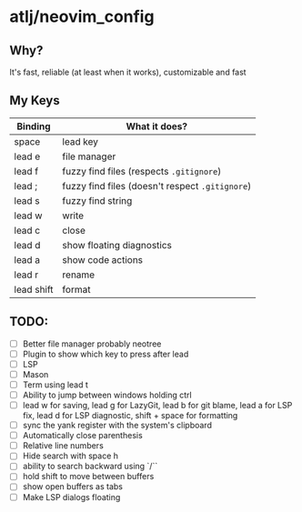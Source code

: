 # atlj/neovim_config

## Why?

It's fast, reliable (at least when it works), customizable and fast

## My Keys

| Binding | What it does? |
| --- | --- |
| space | lead key |
| lead e | file manager |
| lead f | fuzzy find files (respects `.gitignore`) |
| lead ; | fuzzy find files (doesn't respect `.gitignore`)|
| lead s | fuzzy find string |
| lead w | write |
| lead c | close |
| lead d | show floating diagnostics |
| lead a | show code actions |
| lead r | rename |
| lead shift | format |

## TODO:

- [ ] Better file manager probably neotree
- [ ] Plugin to show which key to press after lead
- [ ] LSP
- [ ] Mason
- [ ] Term using lead t
- [ ] Ability to jump between windows holding ctrl
- [ ] lead w for saving, lead g for LazyGit, lead b for git blame, lead a for LSP fix, lead d for LSP diagnostic, shift + space for formatting
- [ ] sync the yank register with the system's clipboard
- [ ] Automatically close parenthesis
- [ ] Relative line numbers
- [ ] Hide search with space h
- [ ] ability to search backward using `/``
- [ ] hold shift to move between buffers
- [ ] show open buffers as tabs
- [ ] Make LSP dialogs floating

